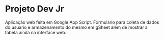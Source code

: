 # Projeto Dev Jr
Aplicação web feita em Google App Script.
Formulario para coleta de dados do usuario e armazenamento do mesmo em gSheet além de mostrar a tabela ainda na interface web.
